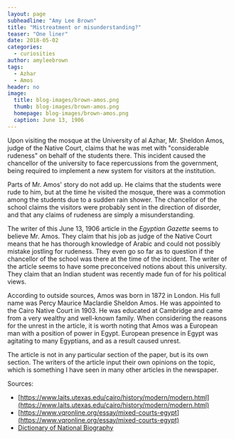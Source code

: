 ```yaml
---
layout: page
subheadline: "Amy Lee Brown"
title: "Mistreatment or misunderstanding?"
teaser: "One liner"
date: 2018-05-02
categories:
  - curiosities
author: amyleebrown
tags:
  - Azhar
  - Amos
header: no
image:
  title: blog-images/brown-amos.png
  thumb: blog-images/brown-amos.png
  homepage: blog-images/brown-amos.png
  caption: June 13, 1906
---
```

Upon visiting the mosque at the University of al Azhar, Mr. Sheldon Amos, judge of the Native Court, claims that he was met with "considerable rudeness" on behalf of the students there. This incident caused the chancellor of the university to face repercussions from the government, being required to implement a new system for visitors at the institution.

Parts of Mr. Amos' story do not add up. He claims that the students were rude to him, but at the time he visited the mosque, there was a commotion among the students due to a sudden rain shower. The chancellor of the school claims the visitors were probably sent in the direction of disorder, and that any claims of rudeness are simply a misunderstanding.

The writer of this June 13, 1906 article in the _Egyptian Gazette_ seems to believe Mr. Amos. They claim that his job as judge of the Native Court means that he has thorough knowledge of Arabic and could not possibly mistake jostling for rudeness. They even go so far as to question if the chancellor of the school was there at the time of the incident. The writer of the article seems to have some preconceived notions about this university. They claim that an Indian student was recently made fun of for his political views.

According to outside sources, Amos was born in 1872 in London. His full name was Percy Maurice Maclardie Sheldon Amos. He was appointed to the Cairo Native Court in 1903. He was educated at Cambridge and came from a very wealthy and well-known family. When considering the reasons for the unrest in the article, it is worth noting that Amos was a European man with a position of power in Egypt. European presence in Egypt was agitating to many Egyptians, and as a result caused unrest.

The article is not in any particular section of the paper, but is its own section. The writers of the article input their own opinions on the topic, which is something I have seen in many other articles in the newspaper.

Sources:
- [https://www.laits.utexas.edu/cairo/history/modern/modern.html](https://www.laits.utexas.edu/cairo/history/modern/modern.html)
- [https://www.vqronline.org/essay/mixed-courts-egypt](https://www.vqronline.org/essay/mixed-courts-egypt)
- [Dictionary of National Biography](http://www.oxforddnb.com/view/10.1093/ref:odnb/9780198614128.001.0001/odnb-9780198614128-e-30403;jsessionid=848062D8750262DB8B32285B5E341BE5)
